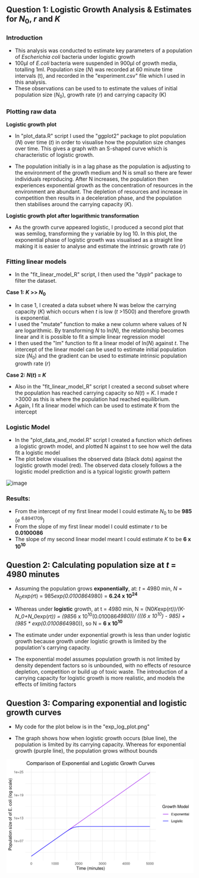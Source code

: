 ## Question 1: Logistic Growth Analysis & Estimates for $N_0$, $r$ and $K$

### Introduction

* This analysis was conducted to estimate key parameters of a population of *Escherichia coli* bacteria under logistic growth 
* 100μl of *E.coli* bacteria were suspended in 900μl of growth media, totalling 1ml. Population size (*N*) was recorded at 60 minute time intervals (t), and recorded in the "experiment.csv" file which I used in this analysis.
* These observations can be used to to estimate the values of initial population size ($N_0$), growth rate ($r$) and carrying capacity (K)

### Plotting raw data

**Logistic growth plot**

* In  "plot_data.R" script I used the "ggplot2" package to plot population ($N$) over time ($t$) in order to visualise how the population size changes over time. This gives a graph with an S-shaped curve which is characteristic of logistic growth.
  
* The population initially is in a lag phase as the population is adjusting to the environment of the growth medium and N is small so there are fewer individuals reproducing. After N increases, the population then experiences exponential growth as the concentration of resources in the environment are abundant. The depletion of resources and increase in competition then results in a deceleration phase, and the population then stabilises around the carrying capacity ($K$).

**Logistic growth plot after logarithmic transformation**
  
* As the growth curve appeared logistic, I produced a second plot that was semilog, transforming the y variable by log 10. In this plot, the exponential phase of logistic growth was visualised as a straight line making it is easier to analyse and estimate the intrinsic growth rate ($r$)

### Fitting linear models

* In the "fit_linear_model_R" script, I then used the "dyplr" package to filter the dataset.

**Case 1: $K$ >> $N_0$**
* In case 1, I created a data subset where N was below the carrying capacity ($K$) which occurs when $t$ is low ($t$ >1500) and therefore growth is exponential. 
* I used the "mutate" function to make a new column where values of N are logarithmic. By transforming $N$ to ln($N$), the relationship becomes linear and it is possible to fit a simple linear regression model
* I then used the "lm" function to fit a linear model of ln($N$) against $t$. The intercept of the linear model can be used to estimate initial population size ($N_0$) and the gradient can be used to estimate intrinsic population growth rate ($r$)

**Case 2: $N(t)$ = $K$**

* Also in the "fit_linear_model_R" script I created a second subset where the population has reached carrying capacity so $N$($t$) = $K$. I made $t$ >3000 as this is where the population had reached equilibrium.
* Again, I fit a linear model which can be used to estimate $K$ from the intercept

### Logistic Model

* In the "plot_data_and_model.R" script I created a function which defines a logistic growth model, and plotted N against t to see how well the data fit a logistic model
* The plot below visualises the observed data (black dots) against the logistic growth model (red). The observed data closely follows a the logistic model prediction and is a typical logistic growth pattern 

![image](https://github.com/user-attachments/assets/86b37b39-99ba-4f7a-839b-bd10a9250241)

### Results:

* From the intercept of my first linear model I could estimate $N_0$ to be **985** ($e$ <sup>6.8941709</sup>)
* From the slope of my first linear model I could estimate $r$ to be **0.0100086**
* The slope of my second linear model meant I could estimate $K$ to be **6 x 10<sup>10</sup>**

## Question 2: Calculating population size at $t$ = 4980 minutes

* Assuming the population grows **exponentially**, at: $t$ = 4980 min, $N$ = $N_0$*exp(r*t) = 985*exp(0.010086*4980) = **6.24 x 10<sup>24</sup>**
  
* Whereas under **logistic** growth, at t = 4980 min, N = (N0*K*exp(r*t))/(K-N_0+N_0*exp($r$*$t$)) = (985*6 x 10<sup>10</sup>(0.010086*4980))/ (((6 x 10<sup>10</sup>) - 985) + (985 * exp(0.010086*4980)), so N = **6 x 10<sup>10</sup>**

* The estimate under under exponential growth is less than under logistic growth because growth under logistic growth is limited by the population's carrying capacity.
* The exponential model assumes population growth is not limited by density dependent factors so is unbounded, with no effects of resource depletion, competition or build up of toxic waste. The introduction of a carrying capacity for logistic growth is more realistic, and models the effects of limiting factors

## Question 3: Comparing exponential and logistic growth curves

* My code for the plot below is in the "exp_log_plot.png"
  
* The graph shows how when logistic growth occurs (blue line), the population is limited by its carrying capacity. Whereas for exponential growth (purple line), the population grows without bounds

![My Plot](exp_log_plot.png)
